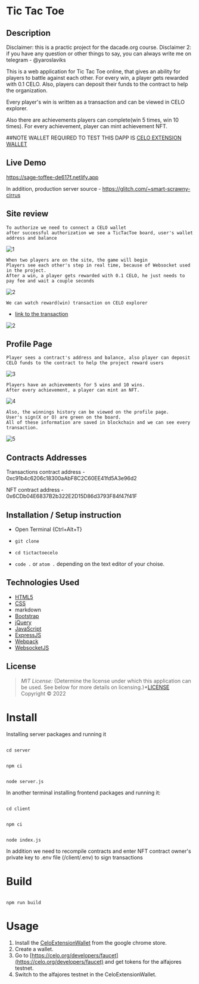 # Tic Tac Toe

## Description

Disclaimer: this is a practic project for the dacade.org course.
Disclaimer 2: if you have any question or other things to say, you can always write me on telegram - @yaroslaviks

This is a web application for Tic Tac Toe online, that gives an ability for players to battle against each other. For every win, a player gets rewarded with 0.1 CELO. Also, players can deposit their funds to the contract to help the organization.

Every player's win is written as a transaction and can be viewed in CELO explorer. 

Also there are achievements players can complete(win 5 times, win 10 times). For every achievement, player can mint achievement NFT.

##NOTE
WALLET REQUIRED TO TEST THIS DAPP IS [CELO EXTENSION WALLET](https://chrome.google.com/webstore/detail/celoextensionwallet/kkilomkmpmkbdnfelcpgckmpcaemjcdh?hl=en)


## Live Demo

https://sage-toffee-de617f.netlify.app

In addition, production server source - https://glitch.com/~smart-scrawny-cirrus

## Site review

```
To authorize we need to connect a CELO wallet
after successful authorization we see a TicTacToe board, user's wallet address and balance
```

![1](./github_assets/1.gif)

```
When two players are on the site, the game will begin
Players see each other's step in real time, because of Websocket used in the project.
After a win, a player gets rewarded with 0.1 CELO, he just needs to pay fee and wait a couple seconds
```

![2](./github_assets/2.gif)

```
We can watch reward(win) transaction on CELO explorer
```
* [link to the transaction](https://explorer.celo.org/alfajores/tx/0x4f7d095e2f5caa4b2cb64fdbd30e2eecd25bf6ee0577ea3e970cbffb97a56bbd/token-transfers)

![2](./github_assets/1.png)

## Profile Page
```
Player sees a contract's address and balance, also player can deposit CELO funds to the contract to help the project reward users
```
![3](./github_assets/3.gif)

```
Players have an achievements for 5 wins and 10 wins.
After every achievement, a player can mint an NFT.
```
![4](./github_assets/4.gif)

```
Also, the winnings history can be viewed on the profile page.
User's sign(X or O) are green on the board.
All of these information are saved in blockchain and we can see every transaction.
```
![5](./github_assets/5.gif)

## Contracts Addresses

Transactions contract address - 0xc91b4c6206c18300aAbF8C2C60EE41fd5A3e96d2

NFT contract address - 0x6CDb04E6837B2b322E2D15D86d3793F84f47f41F
## Installation / Setup instruction
* Open Terminal {Ctrl+Alt+T}

* ```git clone ```

* ```cd tictactoecelo```

* ```code .``` or ```atom .``` depending on the text editor of your choise.



## Technologies Used

* [HTML5](https://developer.mozilla.org/en-US/docs/Web/Guide/HTML/HTML5)
* [CSS](https://kristofferandreasen.github.io/wickedCSS/)
* markdown
* [Bootstrap](https://getbootstrap.com/docs/4.5/getting-started/introduction/)
* [jQuery](https://api.jquery.com/)
* [JavaScript](https://devdocs.io/javascript/)
* [ExpressJS](https://expressjs.com/)
* [Webpack](https://webpack.js.org/)
* [WebsocketJS](https://developer.mozilla.org/en-US/docs/Web/API/WebSocket)


## License
> *MIT License:*
> {Determine the license under which this application can be used.  See below for more details on licensing.}*[LICENSE](LICENSE)
> Copyright &copy; 2022 

# Install
Installing server packages and running it
```

cd server

```

```

npm ci

```
```

node server.js

```

In another terminal installing frontend packages and running it:
```

cd client

```

```

npm ci

```
```

node index.js

```

In addition we need to recompile contracts and enter NFT contract owner's private key to .env file (/client/.env) to sign transactions

# Build

```

npm run build

```
# Usage
1. Install the [CeloExtensionWallet](https://chrome.google.com/webstore/detail/celoextensionwallet/kkilomkmpmkbdnfelcpgckmpcaemjcdh?hl=en) from the google chrome store.
2. Create a wallet.
3. Go to [https://celo.org/developers/faucet](https://celo.org/developers/faucet) and get tokens for the alfajores testnet.
4. Switch to the alfajores testnet in the CeloExtensionWallet.